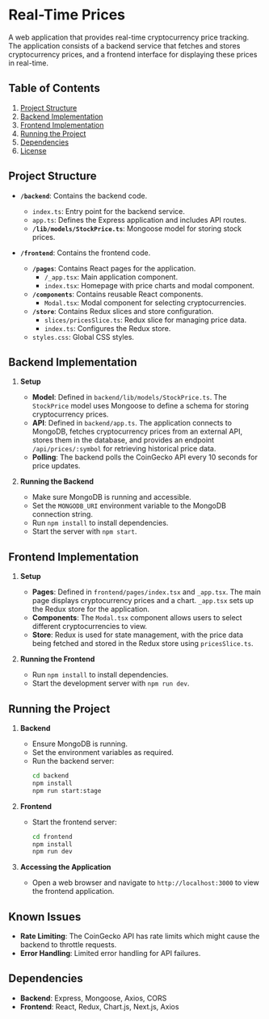 # Real-Time Prices

A web application that provides real-time cryptocurrency price tracking. The application consists of a backend service that fetches and stores cryptocurrency prices, and a frontend interface for displaying these prices in real-time.

## Table of Contents

1. [Project Structure](#project-structure)
2. [Backend Implementation](#backend-implementation)
3. [Frontend Implementation](#frontend-implementation)
4. [Running the Project](#running-the-project)
5. [Dependencies](#dependencies)
6. [License](#license)

## Project Structure

- **`/backend`**: Contains the backend code.
  - `index.ts`: Entry point for the backend service.
  - `app.ts`: Defines the Express application and includes API routes.
  - **`/lib/models/StockPrice.ts`**: Mongoose model for storing stock prices.

- **`/frontend`**: Contains the frontend code.
  - **`/pages`**: Contains React pages for the application.
    - `/_app.tsx`: Main application component.
    - `index.tsx`: Homepage with price charts and modal component.
  - **`/components`**: Contains reusable React components.
    - `Modal.tsx`: Modal component for selecting cryptocurrencies.
  - **`/store`**: Contains Redux slices and store configuration.
    - `slices/pricesSlice.ts`: Redux slice for managing price data.
    - `index.ts`: Configures the Redux store.
  - `styles.css`: Global CSS styles.

## Backend Implementation

1. **Setup**

   - **Model**: Defined in `backend/lib/models/StockPrice.ts`. The `StockPrice` model uses Mongoose to define a schema for storing cryptocurrency prices.
   - **API**: Defined in `backend/app.ts`. The application connects to MongoDB, fetches cryptocurrency prices from an external API, stores them in the database, and provides an endpoint `/api/prices/:symbol` for retrieving historical price data.
   - **Polling**: The backend polls the CoinGecko API every 10 seconds for price updates.

2. **Running the Backend**

   - Make sure MongoDB is running and accessible.
   - Set the `MONGODB_URI` environment variable to the MongoDB connection string.
   - Run `npm install` to install dependencies.
   - Start the server with `npm start`.

## Frontend Implementation

1. **Setup**

   - **Pages**: Defined in `frontend/pages/index.tsx` and `_app.tsx`. The main page displays cryptocurrency prices and a chart. `_app.tsx` sets up the Redux store for the application.
   - **Components**: The `Modal.tsx` component allows users to select different cryptocurrencies to view.
   - **Store**: Redux is used for state management, with the price data being fetched and stored in the Redux store using `pricesSlice.ts`.

2. **Running the Frontend**

   - Run `npm install` to install dependencies.
   - Start the development server with `npm run dev`.

## Running the Project

1. **Backend**

   - Ensure MongoDB is running.
   - Set the environment variables as required.
   - Run the backend server:
     ```bash
     cd backend
     npm install
     npm run start:stage
     ```

2. **Frontend**

   - Start the frontend server:
     ```bash
     cd frontend
     npm install
     npm run dev
     ```

3. **Accessing the Application**

   - Open a web browser and navigate to `http://localhost:3000` to view the frontend application.
## Known Issues
- **Rate Limiting**: The CoinGecko API has rate limits which might cause the backend to throttle requests.
- **Error Handling**: Limited error handling for API failures.
## Dependencies

- **Backend**: Express, Mongoose, Axios, CORS
- **Frontend**: React, Redux, Chart.js, Next.js, Axios
